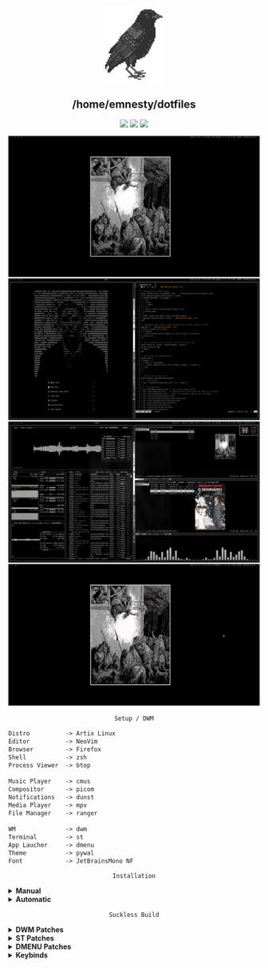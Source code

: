 <div align="center">

![](/img/raven.png)
## /home/emnesty/dotfiles


[![](https://img.shields.io/github/stars/emnesty1/dotfiles?color=grey&logo=apachespark&logoColor=white&style=for-the-badge&labelColor=black)](https://github.com/emnesty1/dotfiles/stargazers)
[![](https://img.shields.io/github/last-commit/emnesty1/dotfiles?&logo=github&style=for-the-badge&color=grey&logoColor=white&labelColor=black)](https://github.com/emnesty1/dotfiles/commits)
[![](https://img.shields.io/github/repo-size/emnesty1/dotfiles?color=grey&logo=hackthebox&logoColor=white&style=for-the-badge&labelColor=black)](https://github.com/emnesty1/dotfiles)

![](/img/1.png)
![](/img/2.png)
![](/img/3.png)
![](/img/pywal.gif)


</div>

<div align="center">

```
Setup / DWM
```

</div>

```
Distro          -> Artix Linux
Editor          -> NeoVim
Browser         -> Firefox 
Shell           -> zsh
Process Viewer  -> btop

Music Player    -> cmus
Compositor      -> picom
Notifications   -> dunst
Media Player    -> mpv
File Manager    -> ranger

WM              -> dwm
Terminal        -> st
App Laucher     -> dmenu
Theme           -> pywal
Font            -> JetBrainsMono NF
```

<div align="center">

```
Installation
```

</div>

<details>
  <summary><b>Manual</b></summary>

<br>

> Assuming your <b>AUR Helper</b> is [yay](https://github.com/Jguer/yay). 
```
yay -S cava slop devour exa tty-clock-git picom-jonaburg-git cmatrix-git pipes.sh checkupdates+aur libnotify wal-telegram-git poppler npm p7zip epub-thumbailer-git python-pdftotext python-pywalfox tesseract-data-eng tesseract-data-por arandr clipmenu zsh playerctl dbus simple-mtpfs dunst feh ffmpeg ffmpegthumbnailer firefox flameshot fzf git gnu-free-fonts go htop imagemagick mpv neofetch neovim noto-fonts noto-fonts-cjk noto-fonts-emoji numlockx obs-studio openssh perl pulseaudio pulsemixer python-pip python-pywal ranger syncthing sxiv telegram-desktop tmux tree ttf-jetbrains-mono-nerd ttf-font-awesome gpick ueberzug redshift unzip vim webkit2gtk xclip yt-dlp zathura zathura-djvu zathura-pdf-mupdf zip xorg-server xorg-xinit libx11 libxinerama libxft base base-devel
```

```
git clone https://github.com/emnesty1/dotfiles.git
```
> Create [symbolic links](https://www.freecodecamp.org/news/linux-ln-how-to-create-a-symbolic-link-in-linux-example-bash-command/) to the files/directories you need.
</details>

<details>
  <summary><b>Automatic</b></summary>

<br>

> Install [git](https://github.com/git/git)

```
sudo pacman -Syu git
```

> Clone this repo 

```
git clone https://github.com/emnesty1/dotfiles.git
```

> Go to folder

```
cd dotfiles/
```

> Give permission to the script

```
chmod +x install
```

> Execute the script

```
./install
```

</details>

<div align="center">

```
Suckless Build
```

</div>

<details>
  <summary><b>DWM Patches</b></summary>

<br>

|                     |                     |    
| ------------------- | ------------------- |
| cfacts              | exitmenu            |
| hidevacanttags      | movestack           |
| noborderfloatingfix | pertag              |
| preserveonrestart   | resizecorners       |
| scratchpads         | statuscmd           |
| steam               | swallow             |
| truecenteredtitle   | vanitygapscombo     |
| xresources          |                     |
|                     |                     | 

> All patches and their information can be found at this [link](https://dwm.suckless.org/patches/).

</details>

<details>
  <summary><b>ST Patches</b></summary>

<br>

|                   |                     |
| ----------------- | ------------------- |
| alpha             | anysize             |
| boxdraw           | patch_column        |
| scrollback-mouse  | scrollback          |
| workingdir        | xresources          |
|                   |                     |  

> All patches and their information can be found at this [link](https://st.suckless.org/patches/).

</details>

<details>
  <summary><b>DMENU Patches</b></summary>

<br>

|                   |                     | 
| ----------------- | ------------------- |
| alpha             | border              |
| caseinsensitive   | center              |
| highlight         | numbers             |
| password          | xresources          |
|                   |                     |

> All patches and their information can be found at this [link](https://tools.suckless.org/dmenu/patches/).

</details>

<details>
  <summary><b>Keybinds</b></summary>

<br>

- `Super` + `Enter` = <i>Create a new terminal.</i>
- `Super` + `Shift` + `Q` = <i>Close a window.</i>
- `Super` + `Shift` + `R` = <i>Restart DWM.</i>
- `Super` + `LeftArrow`, `RightArrow` = <i>Move to another window.</i>
- `Super` + `M` = <i>Monocle layout.</i>
- `Super` + `T` = <i>Tiled layout.</i>
- `Super` + `F` = <i>Spiral layout.</i>
- `Super` + `U` = <i>Centered master layout.</i>
- `Super` + `O` = <i>Grid layout.</i>
- `Super` + `B` = <i>Toggle the top bar.</i>
- `Super` + `Shift` + 1/5 = <i>Move a window to another tag.</i>
- `Super` + `1/5` = <i>Switch to another tag.</i>
- `Super` + `I` = <i>Increment master.</i>
- `Super` + `D` = <i>Decrement master.</i>
- `Super` + `H` = <i>Move mfact to the left.</i>
- `Super` + `L` = <i>Move mfact to the right.</i>
- `Super` + `K` = <i>Move cfact down.</i>
- `Super` + `J` = <i>Move cfact up.</i>
- `Super` + `Space` = <i>Toggle last layout.</i>
- `Super` + `Shift` + Space = <i>Toggle floating window.</i>
- `Super` + ``=`` = <i>Increment gaps.</i>
- `Super` + ``-`` = <i>Decrement gaps.</i>
- `Super` + `Alt` + 0 = <i>Restore gaps.</i>
- `Super` + `Shift` + = = <i>Increment vertical gaps.</i>
- `Super` + `Shift` + - = <i>Decrement vertical gaps.</i>
- `Super` + `Control` + = = <i>Increment horizontal gaps.</i>
- `Super` + `Control` + - = <i>Decrement horizontal gaps.</i>
- `Super` + `Alt` + ``=`` = <i>Increment inside gaps.</i>
- `Super` + `Alt` + ``-`` = <i>Decrement inside gaps.</i>
- `Super` + `F1` = <i>Open file manager.</i>
- `Super` + `F2` = <i>Open browser.</i>
- `Super` + `F3` = <i>Open messaging application.</i>
- `Super` + `F4` = <i>Open music player.</i>
- `Super` + `F5` = <i>Open code editor.</i>
- `Super` + `F6` = <i>Open audio manager.</i>
- `Super` + `F7` = <i>Open screen recorder.</i>
- `Super` + `F11` = <i>Lockscreen.</i>
- `Super` + `F12` = <i>Open calculator.</i>
- `Super` + `Shift` + N = <i>Toggle nightmode.</i>
- `Super` + `Shift` + E = <i>Theme selector.</i>
- `Super` + `Control` + E = <i>Emoji selector.</i>
- `Super` + `Shift` + S = <i>Manage dotfiles.</i>
- `Super` + `Shift` + Y = <i>Manage clipboard.</i>
- `Super` + `PrtSc` = <i>Fullscreen screenshot.</i>
- `PrtSc` = <i>Screenshot of the selected area.</i>
- `AudioLowerVolume` = <i>Volume control down.</i>
- `AudioRaiseVolume` = <i>Volume control up.</i>
- `AudioMute` = <i>Toggle mute.</i>
- `Alt` + `Z` = <i>Toggle mute mic.</i>
- `MonBrightnessUp` = <i>Increment brightness.</i>
- `MonBrightnessDown` = <i>Decrement brightness.</i>
- `Super` + `Shift` + `P` = <i>Power Menu.</i>
- `Super` + `P` = <i>Open DMENU.</i>

</details>

